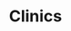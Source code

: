---
title: Clinics
longTitle: 'Clinics'
tags:
- gccommon
usedFor:
- "[[Health care facilities]]"
---